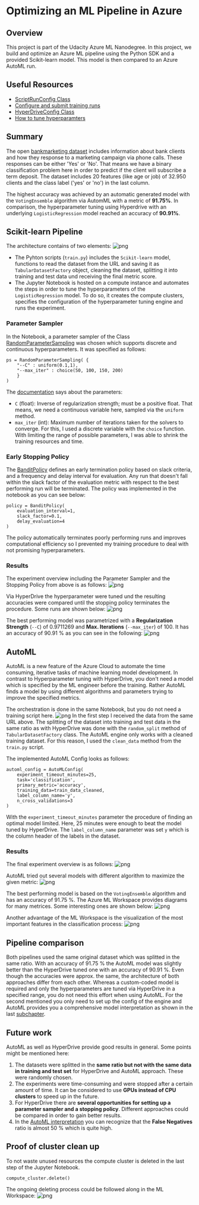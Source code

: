 # Optimizing an ML Pipeline in Azure

## Overview
This project is part of the Udacity Azure ML Nanodegree.
In this project, we build and optimize an Azure ML pipeline using the Python SDK and a provided Scikit-learn model.
This model is then compared to an Azure AutoML run.

## Useful Resources
- [ScriptRunConfig Class](https://docs.microsoft.com/en-us/python/api/azureml-core/azureml.core.scriptrunconfig?view=azure-ml-py)
- [Configure and submit training runs](https://docs.microsoft.com/en-us/azure/machine-learning/how-to-set-up-training-targets)
- [HyperDriveConfig Class](https://docs.microsoft.com/en-us/python/api/azureml-train-core/azureml.train.hyperdrive.hyperdriveconfig?view=azure-ml-py)
- [How to tune hyperparamters](https://docs.microsoft.com/en-us/azure/machine-learning/how-to-tune-hyperparameters)


## Summary
The open [bankmarketing dataset](https://automlsamplenotebookdata.blob.core.windows.net/automl-sample-notebook-data/bankmarketing_train.csv) includes information about bank clients and how they response to a marketing campaign via phone calls. These responses can be either 'Yes' or 'No'. That means we have a binary classification problem here in order to predict if the client will subscribe a term deposit. 
The dataset includes 20 features (like age or job) of 32.950 clients and the class label ('yes' or 'no') in the last column.

The highest accuracy was achieved by an automatic generated model with the `VotingEnsemble` algorithm via AutomML with a metric of **91.75%**. In comparison, the hyperparameter tuning using Hyperdrive with an underlying `LogisticRegression` model reached an accuracy of **90.91%**.

## Scikit-learn Pipeline

The architecture contains of two elements: 
![png](images/HyperDrive/Architecture_hyperdrive.png)

- The Pyhton scripts (`train.py`) includes the `Scikit-learn` model, functions to  read the dataset from the URL and saving it as `TabularDatasetFactory` object, cleaning the dataset, splitting it into training and test data und receiving the final metric score.
- The Jupyter Notebook is hosted on a compute instance and automates the steps in order to tune the hyperparameters of the `LogisticRegression` model. To do so, it creates the compute clusters, specifies the configuration of the hyperparameter tuning engine and runs the experiment.

### Parameter Sampler
In the Notebook, a parameter sampler of the Class [RandomParameterSampling](https://learn.microsoft.com/en-us/python/api/azureml-train-core/azureml.train.hyperdrive.randomparametersampling?view=azure-ml-py) was chosen which supports discrete and continuous hyperparameters. It was specified as follows:
```
ps = RandomParameterSampling( {
    "--C" : uniform(0.1,1),
    "--max_iter" : choice(50, 100, 150, 200)
    }
)
```
The [documentation](https://scikit-learn.org/stable/modules/generated/sklearn.linear_model.LogisticRegression.html) says about the parameters:
- `C` (float): Inverse of regularization strength; must be a positive float. That means, we need a continuous variable here, sampled via the `uniform` method.
- `max_iter` (int): Maximum number of iterations taken for the solvers to converge. For this, I used a discrete variable with the `choice` function.
With limiting the range of possible parameters, I was able to shrink the training resources and time.

### Early Stopping Policy
The [BanditPolicy](https://learn.microsoft.com/en-us/python/api/azureml-train-core/azureml.train.hyperdrive.banditpolicy?view=azure-ml-py) defines an early termination policy based on slack criteria, and a frequency and delay interval for evaluation. Any run that doesn't fall within the slack factor of the evaluation metric with respect to the best performing run will be terminated.
The policy was implemented in the notebook as you can see below:
```
policy = BanditPolicy(
    evaluation_interval=1, 
    slack_factor=0.1,
    delay_evaluation=4
)
```
The policy automatically terminates poorly performing runs and improves computational efficiency so I prevented my training procedure to deal with not promising hyperparameters.

### Results
The experiment overview including the Parameter Sampler and the Stopping Policy from above is as follows:
![png](images/HyperDrive/Final_experiment_overview.png)

Via HyperDrive the hyperparameter were tuned und the resulting accuracies were compared until the stopping policy terminates the procedure. Some runs are shown below:
![png](images/HyperDrive/Algorithm_samples_diff_params.png)

The best performing model was parametrized with a **Regularization Strength** (`--C`) of 0.9711269 and **Max. Iterations** (`--max_iter`) of 100. It has an accuracy of 90.91 % as you can see in the following:
![png](images/HyperDrive/Best_algorithm_params.png)

## AutoML
AutoML is a new feature of the Azure Cloud to automate the time consuming, iterative tasks of machine learning model development. In contrast to Hyperparameter tuning with HyperDrive, you don't need a model which is specified by the ML engineer before the training. Rather AutoML finds a model by using different algorithms and parameters trying to improve the specified metrics.

The orchestration is done in the same Notebook, but you do not need a training script here. 
![png](images/AutoML/Architecture_automl.png)
In the first step I received the data from the same URL  above. The splitting of the dataset into training and test data in the same ratio as with HyperDrive was done with the `random_split` method of `TabularDatasetFactory` class. 
The AutoML engine only works with a cleaned training dataset. For this reason, I used the `clean_data` method from the `train.py` script.

The implemented AutoML Config looks as follows:
```
automl_config = AutoMLConfig(
    experiment_timeout_minutes=25,
    task='classification',
    primary_metric='accuracy',
    training_data=train_data_cleaned,
    label_column_name='y',
    n_cross_validations=3
)
```
With the `experiment_timeout_minutes` parameter the procedure of finding an optimal model  limited. Here, 25 minutes were enough to beat the model tuned by HyperDrive. The `label_column_name` parameter was set `y` which is the column header of the labels in the dataset.

### Results
The final experiment overview is as follows:
![png](images/AutoML/Final_experiment_overview.png)

AutoML tried out several models with different algorithm to maximize the given metric:
![png](images/AutoML/Algorithm_samples_diff_accuracy.png)

The best performing model is based on the `VotingEnsemble` algorithm and has an accuracy of 91.75 %. The Azure ML Workspace provides diagrams for many metrices. Some interesting ones are shown below:
![png](images/AutoML/Best_algorithm_diff_metrics_graphically.png)

Another advantage of the ML Workspace is the visualization of the most important features in the classification process:
![png](images/AutoML/Explanation_bar_diagram.png)

## Pipeline comparison
Both pipelines used the same original dataset which was splitted in the same ratio. With an accuracy of 91.75 % the AutoML model was slightly better than the HyperDrive tuned one with an accuracy of 90.91 %.
Even though the accuracies were approx. the same, the architecture of both approaches differ from each other. Whereas a custom-coded model is required and only the hyperparameters are tuned via HyperDrive in a specified range, you do not need this effort when using AutoML. For the second mentioned you only need to set up the config of the engine and AutoML provides you a comprehensive model interpretation as shown in the last [subchapter](#results-1).

## Future work
AutoML as well as HyperDrive provide good results in general. Some points might be mentioned here:
1. The datasets were splitted in the **same ratio but not with the same data in training and test set** for HyperDrive and AutoML approach. These were randomly chosen.
2. The experiments were time-consuming and were stopped after a certain amount of time. It can be considered to use **GPUs instead of CPU clusters** to speed up in the future.
3. For HyperDrive there are **several opportunities for setting up a parameter sampler and a stopping policy**. Different approaches could be compared in order to gain better results.
4. In the [AutoML interpretation](#results-1) you can recognize that the **False Negatives** ratio is almost 50 % which is quite high.

## Proof of cluster clean up
To not waste unused resources the compute cluster is deleted in the last step of the Jupyter Notebook.
```
compute_cluster.delete()
```
The ongoing deleting process could be followed along in the ML Workspace:
![png](images/Deleting_instance_ongoing.png)
